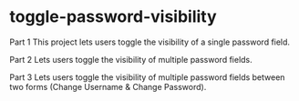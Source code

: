 # toggle-password-visibility
Part 1
This project lets users toggle the visibility of a single password field.

Part 2
Lets users toggle the visibility of multiple password fields.

Part 3
Lets users toggle the visibility of multiple password fields between two forms (Change Username & Change Password).
